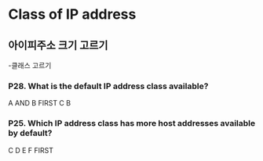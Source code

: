 # Class of IP address

## 아이피주소 크기 고르기

-클래스 고르기

### P28. What is the default IP address class available?
A AND B
FIRST
C
B

### P25. Which IP address class has more host addresses available by default?
C
D
E
F
FIRST
